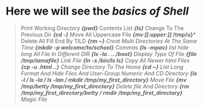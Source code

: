 # Here we will see the ***basics of Shell***

> Print Working Directory ***{pwd}***
> Contents List ***{ls}***
> Change To The Previous Dir ***{cd -}***
> Move All Uppercase File ***{mv [[:upper:]]* /tmp/u}***
> Delete All Fill End By TILD ***{rm *~}***
> Creat Multi Directories At The Same Time ***{mkdir -p welcome/to/school}***
> Commas ***{ls -mpav}***
> list hide long All File In Different DIR ***{ls -la . .. /boot}***
> Display Type Of File ***{file /tmp/iamafile}***
> Link File ***{ln -s /bin/ls __ls__}***
> Copy All Newer html Files ***{cp -u *.html ..}***
> Change Directory To The Home ***{cd ~}***
> List Long Format And Hide Files And User-Group Numeric And CD Directory ***{ls -l / ls -la / ls -lan / mkdir /tmp/my_first_directory}***
> Move File ***{mv /tmp/betty /tmp/my_first_directory}***
> Delete file And Directory ***{rm /tmp/my_first_directory/betty / rmdir /tmp/my_first_directory}***
> Magic File**
